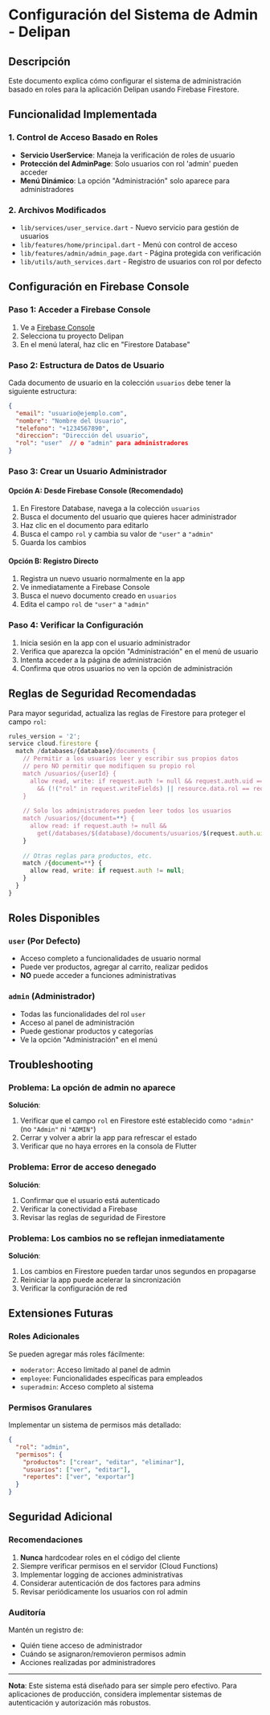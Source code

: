 # Configuración del Sistema de Admin - Delipan

## Descripción
Este documento explica cómo configurar el sistema de administración basado en roles para la aplicación Delipan usando Firebase Firestore.

## Funcionalidad Implementada

### 1. Control de Acceso Basado en Roles
- **Servicio UserService**: Maneja la verificación de roles de usuario
- **Protección del AdminPage**: Solo usuarios con rol 'admin' pueden acceder
- **Menú Dinámico**: La opción "Administración" solo aparece para administradores

### 2. Archivos Modificados
- `lib/services/user_service.dart` - Nuevo servicio para gestión de usuarios
- `lib/features/home/principal.dart` - Menú con control de acceso
- `lib/features/admin/admin_page.dart` - Página protegida con verificación
- `lib/utils/auth_services.dart` - Registro de usuarios con rol por defecto

## Configuración en Firebase Console

### Paso 1: Acceder a Firebase Console
1. Ve a [Firebase Console](https://console.firebase.google.com/)
2. Selecciona tu proyecto Delipan
3. En el menú lateral, haz clic en "Firestore Database"

### Paso 2: Estructura de Datos de Usuario
Cada documento de usuario en la colección `usuarios` debe tener la siguiente estructura:

```json
{
  "email": "usuario@ejemplo.com",
  "nombre": "Nombre del Usuario",
  "telefono": "+1234567890",
  "direccion": "Dirección del usuario",
  "rol": "user"  // o "admin" para administradores
}
```

### Paso 3: Crear un Usuario Administrador

#### Opción A: Desde Firebase Console (Recomendado)
1. En Firestore Database, navega a la colección `usuarios`
2. Busca el documento del usuario que quieres hacer administrador
3. Haz clic en el documento para editarlo
4. Busca el campo `rol` y cambia su valor de `"user"` a `"admin"`
5. Guarda los cambios

#### Opción B: Registro Directo
1. Registra un nuevo usuario normalmente en la app
2. Ve inmediatamente a Firebase Console
3. Busca el nuevo documento creado en `usuarios`
4. Edita el campo `rol` de `"user"` a `"admin"`

### Paso 4: Verificar la Configuración
1. Inicia sesión en la app con el usuario administrador
2. Verifica que aparezca la opción "Administración" en el menú de usuario
3. Intenta acceder a la página de administración
4. Confirma que otros usuarios no ven la opción de administración

## Reglas de Seguridad Recomendadas

Para mayor seguridad, actualiza las reglas de Firestore para proteger el campo `rol`:

```javascript
rules_version = '2';
service cloud.firestore {
  match /databases/{database}/documents {
    // Permitir a los usuarios leer y escribir sus propios datos
    // pero NO permitir que modifiquen su propio rol
    match /usuarios/{userId} {
      allow read, write: if request.auth != null && request.auth.uid == userId
        && (!("rol" in request.writeFields) || resource.data.rol == request.writeFields.rol);
    }
    
    // Solo los administradores pueden leer todos los usuarios
    match /usuarios/{document=**} {
      allow read: if request.auth != null && 
        get(/databases/$(database)/documents/usuarios/$(request.auth.uid)).data.rol == "admin";
    }
    
    // Otras reglas para productos, etc.
    match /{document=**} {
      allow read, write: if request.auth != null;
    }
  }
}
```

## Roles Disponibles

### `user` (Por Defecto)
- Acceso completo a funcionalidades de usuario normal
- Puede ver productos, agregar al carrito, realizar pedidos
- **NO** puede acceder a funciones administrativas

### `admin` (Administrador)
- Todas las funcionalidades del rol `user`
- Acceso al panel de administración
- Puede gestionar productos y categorías
- Ve la opción "Administración" en el menú

## Troubleshooting

### Problema: La opción de admin no aparece
**Solución**: 
1. Verificar que el campo `rol` en Firestore esté establecido como `"admin"` (no `"Admin"` ni `"ADMIN"`)
2. Cerrar y volver a abrir la app para refrescar el estado
3. Verificar que no haya errores en la consola de Flutter

### Problema: Error de acceso denegado
**Solución**:
1. Confirmar que el usuario está autenticado
2. Verificar la conectividad a Firebase
3. Revisar las reglas de seguridad de Firestore

### Problema: Los cambios no se reflejan inmediatamente
**Solución**:
1. Los cambios en Firestore pueden tardar unos segundos en propagarse
2. Reiniciar la app puede acelerar la sincronización
3. Verificar la configuración de red

## Extensiones Futuras

### Roles Adicionales
Se pueden agregar más roles fácilmente:
- `moderator`: Acceso limitado al panel de admin
- `employee`: Funcionalidades específicas para empleados
- `superadmin`: Acceso completo al sistema

### Permisos Granulares
Implementar un sistema de permisos más detallado:
```json
{
  "rol": "admin",
  "permisos": {
    "productos": ["crear", "editar", "eliminar"],
    "usuarios": ["ver", "editar"],
    "reportes": ["ver", "exportar"]
  }
}
```

## Seguridad Adicional

### Recomendaciones
1. **Nunca** hardcodear roles en el código del cliente
2. Siempre verificar permisos en el servidor (Cloud Functions)
3. Implementar logging de acciones administrativas
4. Considerar autenticación de dos factores para admins
5. Revisar periódicamente los usuarios con rol admin

### Auditoría
Mantén un registro de:
- Quién tiene acceso de administrador
- Cuándo se asignaron/removieron permisos admin
- Acciones realizadas por administradores

---

**Nota**: Este sistema está diseñado para ser simple pero efectivo. Para aplicaciones de producción, considera implementar sistemas de autenticación y autorización más robustos.
